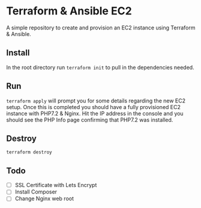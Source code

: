 # Terraform & Ansible EC2

A simple repository to create and provision an EC2 instance using Terraform & Ansible.

## Install 
In the root directory run `terraform init` to pull in the dependencies needed.

## Run
`terraform apply` will prompt you for some details regarding the new EC2 setup. 
Once this is completed you should have a fully provisioned EC2 instance with PHP7.2 & Nginx. Hit the IP address in the console
and you should see the PHP Info page confirming that PHP7.2 was installed.

## Destroy
`terraform destroy`

## Todo
- [ ] SSL Certificate with Lets Encrypt
- [ ] Install Composer
- [ ] Change Nginx web root